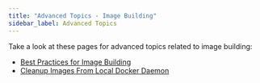 ```yaml
---
title: "Advanced Topics - Image Building"
sidebar_label: Advanced Topics
---
```


Take a look at these pages for advanced topics related to image building:
- [Best Practices for Image Building](../../../cli/image-building/advanced/best-practices)
- [Cleanup Images From Local Docker Daemon](../../../cli/image-building/advanced/cleanup)
